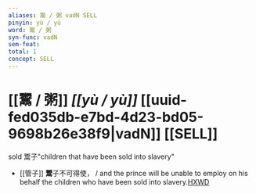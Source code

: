 ```yaml
---
aliases: 鬻 / 粥 vadN SELL
pinyin: yù / yù
word: 鬻 / 粥
syn-func: vadN
sem-feat: 
total: 1
concept: SELL 
---
```

# [[鬻 / 粥]] *[[yù / yù]]*  [[uuid-fed035db-e7bd-4d23-bd05-9698b26e38f9|vadN]] [[SELL]]
sold 鬻子"children that have been sold into slavery"
 - [[管子]] **鬻**子不可得使， / and the prince will be unable to employ on his behalf the children who have been sold into slavery.[HXWD](https://hxwd.org/textview.html?location=KR3c0001_tls_023-102a.4)
